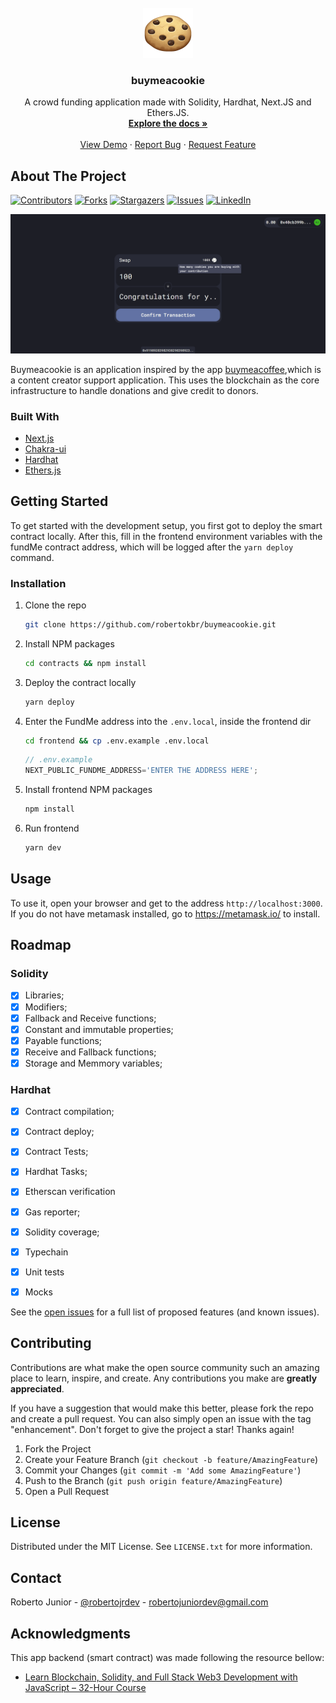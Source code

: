<div id="top"></div>

<!-- PROJECT SHIELDS -->
<!--
*** I'm using markdown "reference style" links for readability.
*** Reference links are enclosed in brackets [ ] instead of parentheses ( ).
*** See the bottom of this document for the declaration of the reference variables
*** for contributors-url, forks-url, etc. This is an optional, concise syntax you may use.
*** https://www.markdownguide.org/basic-syntax/#reference-style-links
-->
<!-- PROJECT LOGO -->
<br />
<div align="center">
  <img src=".github/logo.png" alt="Logo" width="80" height="80">

  <h3 align="center">buymeacookie</h3>

  <p align="center">
    A crowd funding application made with Solidity, Hardhat, Next.JS and Ethers.JS.
    <br />
    <a href="https://github.com/robertokbr/buymeacookie"><strong>Explore the docs »</strong></a>
    <br />
    <br />
    <a href="https://buy-me-a-cookie.rbjr.dev">View Demo</a>
    ·
    <a href="https://github.com/robertokbr/buymeacookie/issues">Report Bug</a>
    ·
    <a href="https://github.com/robertokbr/buymeacookie/issues">Request Feature</a>
  </p>
</div>

<!-- ABOUT THE PROJECT -->
## About The Project

[![Contributors][contributors-shield]][contributors-url]
[![Forks][forks-shield]][forks-url]
[![Stargazers][stars-shield]][stars-url]
[![Issues][issues-shield]][issues-url]
[![LinkedIn][linkedin-shield]][linkedin-url]


![Product Name Screen Shot](.github/screenshot.png)

Buymeacookie is an application inspired by the app [buymeacoffee](https://www.buymeacoffee.com/),which is a content creator support application. This uses the blockchain as the core infrastructure to handle donations and give credit to donors.

### Built With
* [Next.js](https://nextjs.org/)
* [Chakra-ui](https://chakra-ui.com/)
* [Hardhat](https://hardhat.org/)
* [Ethers.js](https://www.npmjs.com/package/ethers)


<!-- GETTING STARTED -->
## Getting Started
To get started with the development setup, you first got to deploy the smart contract locally. After this, fill in the frontend environment variables with the fundMe contract address, which will be logged after the `yarn deploy` command.

### Installation
1. Clone the repo
   ```sh
   git clone https://github.com/robertokbr/buymeacookie.git
   ```
2. Install NPM packages
   ```sh
   cd contracts && npm install
   ```
3. Deploy the contract locally
   ```sh
   yarn deploy
   ```   
4. Enter the FundMe address into the `.env.local`, inside the frontend dir
   ```sh
   cd frontend && cp .env.example .env.local
   ```
   ```js
   // .env.example
   NEXT_PUBLIC_FUNDME_ADDRESS='ENTER THE ADDRESS HERE';
   ```
5. Install frontend NPM packages
   ```sh
   npm install
   ```
6. Run frontend
   ```sh
   yarn dev
   ``` 


<!-- USAGE EXAMPLES -->
## Usage
To use it, open your browser and get to the address `http://localhost:3000`. 
If you do not have metamask installed, go to https://metamask.io/ to install.


<!-- ROADMAP -->
## Roadmap

### Solidity
- [x] Libraries;
- [x] Modifiers;
- [x] Fallback and Receive functions;
- [x] Constant and immutable properties;
- [x] Payable functions;
- [x] Receive and Fallback functions;
- [x] Storage and Memmory variables;

### Hardhat
- [x] Contract compilation;
- [x] Contract deploy;
- [x] Contract Tests;
- [x] Hardhat Tasks;
- [x] Etherscan verification
- [x] Gas reporter;
- [x] Solidity coverage;
- [x] Typechain
- [x] Unit tests
- [x] Mocks


See the [open issues](https://github.com/robertokbr/buymeacookie/issues) for a full list of proposed features (and known issues).


<!-- CONTRIBUTING -->
## Contributing

Contributions are what make the open source community such an amazing place to learn, inspire, and create. Any contributions you make are **greatly appreciated**.

If you have a suggestion that would make this better, please fork the repo and create a pull request. You can also simply open an issue with the tag "enhancement".
Don't forget to give the project a star! Thanks again!

1. Fork the Project
2. Create your Feature Branch (`git checkout -b feature/AmazingFeature`)
3. Commit your Changes (`git commit -m 'Add some AmazingFeature'`)
4. Push to the Branch (`git push origin feature/AmazingFeature`)
5. Open a Pull Request


<!-- LICENSE -->
## License

Distributed under the MIT License. See `LICENSE.txt` for more information.


<!-- CONTACT -->
## Contact

Roberto Junior - [@robertojrdev](https://twitter.com/robertojrdev) - robertojuniordev@gmail.com


<!-- ACKNOWLEDGMENTS -->
## Acknowledgments
This app backend (smart contract) was made following the resource bellow:

* [Learn Blockchain, Solidity, and Full Stack Web3 Development with JavaScript – 32-Hour Course](https://www.youtube.com/watch?v=gyMwXuJrbJQ&t=46910s)


<!-- MARKDOWN LINKS & IMAGES -->
<!-- https://www.markdownguide.org/basic-syntax/#reference-style-links -->
[contributors-shield]: https://img.shields.io/github/contributors/robertokbr/buymeacookie.svg?style=for-the-badge
[contributors-url]: https://github.com/robertokbr/buymeacookie/graphs/contributors
[forks-shield]: https://img.shields.io/github/forks/robertokbr/buymeacookie.svg?style=for-the-badge
[forks-url]: https://github.com/robertokbr/buymeacookie/network/members
[stars-shield]: https://img.shields.io/github/stars/robertokbr/buymeacookie.svg?style=for-the-badge
[stars-url]: https://github.com/robertokbr/buymeacookie/stargazers
[issues-shield]: https://img.shields.io/github/issues/robertokbr/buymeacookie.svg?style=for-the-badge
[issues-url]: https://github.com/robertokbr/buymeacookie/issues
[license-shield]: https://img.shields.io/github/license/robertokbr/buymeacookie.svg?style=for-the-badge
[license-url]: https://github.com/robertokbr/buymeacookie/blob/main/LICENSE.txt
[linkedin-shield]: https://img.shields.io/badge/-LinkedIn-black.svg?style=for-the-badge&logo=linkedin&colorB=555
[linkedin-url]: https://www.linkedin.com/in/robertojrcdc/
[product-screenshot]: images/screenshot.png
